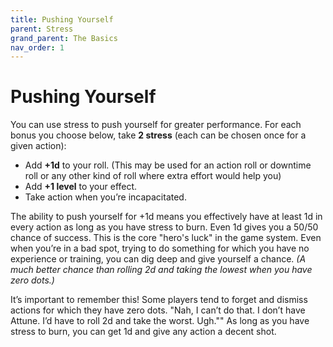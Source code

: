 ```yaml
---
title: Pushing Yourself
parent: Stress
grand_parent: The Basics
nav_order: 1
---
```


# Pushing Yourself
You can use stress to push yourself for greater performance. For each bonus you choose below, take **2 stress** (each can be chosen once for a given action):
* Add **+1d** to your roll. (This may be used for an action roll or downtime roll or any other kind of roll where extra effort would help you)
* Add **+1 level** to your effect.
* Take action when you’re incapacitated.

The ability to push yourself for +1d means you effectively have at least 1d in every action as long as you have stress to burn. Even 1d gives you a 50/50 chance of success. This is the core "hero's luck" in the game system. Even when you’re in a bad spot, trying to do something for which you have no experience or training, you can dig deep and give yourself a chance. *(A much better chance than rolling 2d and taking the lowest when you have zero dots.)*

It’s important to remember this! Some players tend to forget and dismiss actions for which they have zero dots. "Nah, I can’t do that. I don’t have Attune. I’d have to roll 2d and take the worst. Ugh."" As long as you have stress to burn, you can get 1d and give any action a decent shot.
